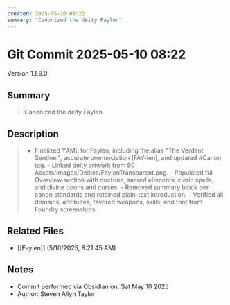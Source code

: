 ```yaml
---
created: 2025-05-10 08:22
summary: "Canonized the deity Faylen"
---
```


# Git Commit 2025-05-10 08:22

Version 1.1.9.0

## Summary
> Canonized the deity Faylen

## Description
> - Finalized YAML for Faylen, including the alias "The Verdant Sentinel", accurate pronunciation (FAY-len), and updated #Canon tag. - Linked deity artwork from 90 Assets/Images/Deities/FaylenTransparent.png. - Populated full Overview section with doctrine, sacred elements, cleric spells, and divine boons and curses. - Removed summary block per canon standards and retained plain-text introduction. - Verified all domains, attributes, favored weapons, skills, and font from Foundry screenshots.

## Related Files
- [[Faylen]] (5/10/2025, 8:21:45 AM)

## Notes
- Commit performed via Obsidian on: Sat May 10 2025
- Author: Steven Allyn Taylor

